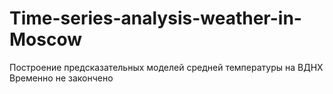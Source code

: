 # Time-series-analysis-weather-in-Moscow
Построение предсказательных моделей средней температуры на ВДНХ
Временно не закончено

